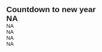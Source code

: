 <!DOCTYPE html>
<html lang="en">

<head>
  <meta charset="UTF-8">
  <meta name="viewport" content="width=device-width, initial-scale=1.0">
  <meta http-equiv="X-UA-Compatible" content="ie=edge">
  <title>2023 countdown</title>
  <link rel="shortcut icon" type="image/jpg" href="NY.png"/>
  <link href="https://w.wallhaven.cc/full/3z/wallhaven-3z32j3.jpg" mce_href="favicon.ico" rel="icon" type="image/x-icon"/>
  <style>
      @import url("https://fonts.googleapis.com/css?family=Poppins&display=swap");
* {
  margin: 0;
  padding: 0;
  font-family: "Poppins", sans-serif;
}
@media screen and (min-width: 1025px) {
  body {
   background: linear-gradient(to bottom right, #50a3a2 0,#78cc6d 100%);
    background-attachment: fixed;
    background-blend-mode: hard-light;
  }

  .container {
    width: 80%;
    margin: 5% auto;
    padding: 11% 5%;
    background-attachment: fixed;
    display: flex;
    align-items: center;
    justify-content: center;
    flex-direction: column;
    background: linear-gradient(to bottom right, #50a3a2 0,#78cc6d 100%);
  }

  .container h2 {
    text-align: center;
    font-size: 10em;
    line-height: 0.7em;
    color: #fff;
    margin-top: -80px;
  }

  .container h2 span {
    display: block;
    font-weight: 400;
    letter-spacing: 6px;
    font-size: 0.2em;
  }

  .countdouwn {
    display: flex;
    margin-top: 50px;
  }

  .countdouwn div {
    position: relative;
    width: 100px;
    height: 100px;
    line-height: 100px;
    text-align: center;
    background: #333333;
    color: #ffffff;
    margin: 0 15px;
    font-size: 3em;
    font-weight: 500;
  }

  .countdouwn div:before {
    content: "";
    position: absolute;
    bottom: -30px;
    left: 0;
    width: 100%;
    height: 35px;
    background: #ff0;
    color: #333;
    font-size: 0.35em;
    line-height: 35px;
    font-weight: 300;
  }

  .countdouwn #day:before {
    content: "Days";
  }

  .countdouwn #hour:before {
    content: "Hours";
  }

  .countdouwn #minute:before {
    content: "Minutes";
  }

  .countdouwn #second:before {
    content: "Seconds";
  }
}

.bubble-container{
     position: absolute;
     width: 100%;
     height: 100%;
     z-index: 0;
     overflow: hidden;
     top:0;
     left:0;
}

.bubble-container .bubble{
     position: absolute;
     bottom: -10rem;
     width:  4rem;
     height: 4rem;
     background-color: #f1f1f1;
     border-radius: 50%;
     opacity: .5;
     animation: rise 10s infinite ease-in;
}

.bubble-container .bubble-1 {
     width: 4rem;
     height: 4rem;
     left: 10%;
     animation: 8s;
}

.bubble-container .bubble-2 {
     width: 2rem;
     height: 2rem;
     left: 20%;
     animation-duration: 5s;
     animation-delay: 1s;
}

.bubble-container .bubble-3 {
     width: 5rem;
     height: 5rem;
     left: 35%;
     animation-duration: 7s;
     animation-delay: 2s;
}

.bubble-container .bubble-4 {
     width: 8rem;
     height: 8rem;
     left: 50%;
     animation-duration: 11s;
     animation-delay: 0s;
}

.bubble-container .bubble-5 {
     width: 3.5rem;
     height: 3，5rem;
     left: 55%;
     animation-duration: 6s;
     animation-delay: 1s;
}

.bubble-container .bubble-6 {
     width: 4.5rem;
     height: 4，5rem;
     left: 65%;
     animation-duration: 8s;
     animation-delay: 3s;
}

.bubble-container .bubble-7 {
     width: 9rem;
     height: 9rem;
     left: 75%;
     animation-duration: 12s;
     animation-delay: 2s;
}

.bubble-container .bubble-8{
     width: 2.5rem;
     height: 2.5rem;
     left: 80%;
     animation-duration: 6s;
     animation-delay: 2s;
}


@keyframes rise {
     0% {
         bottom: -10rem;
         transform: translateX(0); 
     }
     50% {
         transform: translate(10rem);
     }
     100%{
         bottom: 1080px;
         transform: translateX(-20rem);
     }
}

@media screen and (max-width:1024px){
  *{
    margin: 0;
    padding: 0;
  }
  body {
   background: linear-gradient(to bottom right, #50a3a2 0,#78cc6d 100%);
    background-attachment: fixed;
    background-blend-mode: hard-light;
  }
  .container{
    width: 100%;
    margin: 20% 0;
    padding: 0%;
   background: linear-gradient(to bottom right, #50a3a2 0,#78cc6d 100%);
  }
  .container div{
    margin: 0;
    color: #fff;
    line-height: normal;
  }
  .container h2 span{
    color:#fff;
    display: block;
    text-align: center;
    font-size: 1em;
  }
  .container h2:first-child div{
    font-size: 6em;
    text-align: center;
    margin: 10% 0;
  }

  .countdouwn{
    display: flex;
    justify-content: space-around;
    margin: 0;
     border-radius: 15px;
  }
  .countdouwn div{
    width: 20%;
    height: 13vw;
    margin: 0 10px;
    line-height: 13vw;
    font-size: 2.3em;
    position: relative;
    text-align: center;
    background: #333333;
    color: #ffffff;
    font-weight: 500;
    border-radius: 5px;
  }
  .countdouwn div:before{
    content:'';
    position: absolute;
    bottom: -30px;
    left: 0;
    width: 100%;
    height: 30px;
    background:  #ff0;
    color: #333;
    font-size: .35em;
    line-height: 35px;
    font-weight: 300;
     border-radius: 5px;
  }
  .countdouwn #day:before{
    content: 'Days';
     border-radius: 5px;
  }
  
  .countdouwn #hour:before{
    content: 'Hours';
  }
  
  .countdouwn #minute:before{
    content: 'Minutes';
  }
  
  .countdouwn #second:before{
    content: 'Seconds';
  }
}

      
  </style>
</head>

<body>
<div class="bubble-container">
	<div class="bubble bubble-1"></div>
	<div class="bubble bubble-2"></div>
	<div class="bubble bubble-3"></div>
	<div class="bubble bubble-4"></div>
	<div class="bubble bubble-5"></div>
	<div class="bubble bubble-6"></div>
	<div class="bubble bubble-7"></div>
	<div class="bubble bubble-8"></div>
</div>
	
  <div class="container">
    <h2>
      <span>Countdown to new year </span>
      <div id="Year">NA</div>
    </h2>
    <div class="countdouwn">
      <div id="day">NA</div>
      <div id="hour">NA</div>
      <div id="minute">NA</div>
      <div id="second">NA</div>
    </div>
  </div>
  <script>
    // 自动为下一年
    function newYear() {
      var Y = new Date().getFullYear() + 1
      var newDay = Y + '/1/1 00:00:00'
      var countDate = new Date(newDay);
      var now = new Date().getTime()
      gap = countDate - now;
      var second = 1000
      var minute = second * 60
      var hour = minute * 60
      var day = hour * 24

      var d = Math.floor(gap / day)
      var h = Math.floor((gap % day) / hour)
      var m = Math.floor((gap % hour) / minute)
      var s = Math.floor((gap % minute) / second)

      // 此处可删除
      d = addZero(d)
      h = addZero(h)
      m = addZero(m)
      s = addZero(s)
      // func end

      // 显示的年
      document.getElementById('Year').innerText = Y

      // 倒计时
      document.getElementById('day').innerText = d
      document.getElementById('hour').innerText = h
      document.getElementById('minute').innerText = m
      document.getElementById('second').innerText = s
    }

    // 数字小于10前面就加0
    function addZero(num) {
      return num < 10 ? '0' + num : num
    }

    setInterval(() => {
      newYear()
    }, 1000)
  </script>
</body>

</html>


